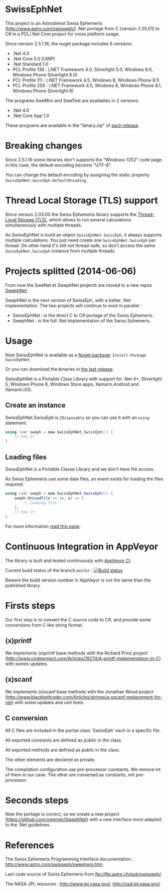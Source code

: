 # SwissEphNet

This project is an Astrodienst Swiss Ephemeris (http://www.astro.com/swisseph/) .Net portage from 
C (version 2.05.01) to C# in a PCL/.Net Core project for cross platform usage.

Since version 2.5.1.16, the nuget package includes 6 versions:
- .Net 4.0
- .Net Core 5.0 (UWP)
- .Net Standard 1.0
- PCL Profile 136 : (.NET Framework 4.0, Silverlight 5.0, Windows 8.0, Windows Phone Silverlight 8.0)
- PCL Profile 111 : (.NET Framework 4.5, Windows 8, Windows Phone 8.1)
- PCL Profile 259 : (.NET Framework 4.5, Windows 8, Windows Phone 8.1, Windows Phone Silverlight 8)


The programs SweMini and SweTest are availables in 2 versions:
- .Net 4.0
- .Net Core App 1.0

These programs are available in the "binary.zip" of [each release](https://github.com/ygrenier/SwissEphNet/releases).

# Breaking changes

Since 2.5.1.16 some libraries don't supports the "Windows-1252" code page. in this case, the default encoding become "UTF-8".

You can change the default encoding by assigning the static property ```SwissEphNet.SwissEph.DefaultEncoding```.

# Thread Local Storage (TLS) support

Since version 2.03.00 the Swiss Ephemeris library supports the 
[Thread-Local Storage (TLS)](https://en.wikipedia.org/wiki/Thread-local_storage), which
allows to run several calculations simultaneously with multiple threads.

As SwissEphNet is build an object ```SwissEphNet.SwissEph```, it always supports multiple
calculations. You just need create one ```SwissEphNet.SwissEph``` per thread. On other hand
it's still not thread-safe, so don't access the same ```SwissEphNet.SwissEph``` instance
from multiple threads.


# Projects splitted (2014-06-06)

From now the SweNet et SwephNet projects are moved to a new repos [SwephNet](https://github.com/ygrenier/SwephNet).

SwephNet is the next version of SwissEph, with a better .Net implementation. The two projects will 
continue to exist in parallel :
- SwissEphNet : is the direct C to C# portage of the Swiss Ephemeris.
- SwephNet : is the full .Net implementation of the Swiss Ephemeris.

# Usage

Now SwissEphNet is available as a [Nuget package](https://www.nuget.org/packages/SwissEphNet): `Install-Package SwissEphNet`

Or you can download the binaries in [the last release](https://github.com/ygrenier/SwissEphNet/releases/latest).

SwissEphNet is a Portable Class Library with support for .Net 4+, Silverlight 5, Windows Phone 8, Windows Store apps, Xamarin.Android and Xamarin.iOS.

## Create an instance

SwissEphNet.SwissEph is ```IDisposable``` so you can use it with an ```using``` statement.

```C#
using (var sweph = new SwissEphNet.SwissEph()) {
    // Use it
}
```

## Loading files

SwissEphNet is a Portable Classe Library and we don't have file access.

As Swiss Ephemeris use some data files, an event exists for loading the files required.

```C#
using (var sweph = new SwissEphNet.SwissEph()) {
    sweph.OnLoadFile += (s, e) => {
        // Loading file
    };
    // Use it
}
```

For more information [read this page](https://github.com/ygrenier/SwissEphNet/wiki/Loading-files).

# Continuous Integration in AppVeyor

The library is built and tested continuously with [AppVeyor CI](https://ci.appveyor.com/project/ygrenier/swissephnet).

Current build status of the branch ```master``` : [![Build status](https://ci.appveyor.com/api/projects/status/srgd3dqui7f4uvq5/branch/master)](https://ci.appveyor.com/project/ygrenier/swissephnet/branch/master)

Beware the build version number in AppVeyor is not the same than the published library.

# Firsts steps

Our first step is to convert the C source code to C#, and provide some conversions from C like string format.

## (x)printf 

We implements (x)printf base methods with the Richard Prinz project (http://www.codeproject.com/Articles/19274/A-printf-implementation-in-C) with somes updates.

## (x)scanf

We implements (x)scanf base methods with the Jonathan Wood project (http://www.blackbeltcoder.com/Articles/strings/a-sscanf-replacement-for-net) with some updates and unit tests.

## C conversion

All C files are included in the partial class 'SwissEph' each in a specific file.

All exported constants are defined as public in the class.

All exported methods are defined as public in the class.

The other elements are declared as private.

The compilation configuration use pre-processor constants. We remove lot of them in our case. The other are converted as constants, not pre-processor.

# Seconds steps

Now the portage is correct, so we create a new project (https://github.com/ygrenier/SwephNet) with
a new interface more adapted to the .Net guidelines.

# References

The Swiss Ephemeris Programming Interface documentation : http://www.astro.com/swisseph/swephprg.htm.

Last code source of Swiss Ephemeris from ftp://ftp.astro.ch/pub/swisseph/.

The NASA JPL resouces : http://www.jpl.nasa.gov/, http://ssd.jpl.nasa.gov/.
